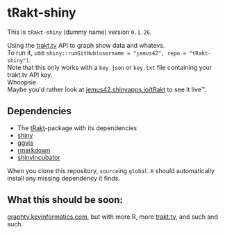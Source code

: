 tRakt-shiny
===========

This is `tRakt-shiny` (dummy name) version `0.1.26`. 

Using the [trakt.tv](http://trakt.tv) API to graph show data and whatevs.  
To run it, use `shiny::runGitHub(username = "jemus42", repo = "tRakt-shiny")`.  
Note that this only works with a `key.json` or `key.txt` file containing your trakt.tv API key.  
Whoopsie.  
Maybe you'd rather look at [jemus42.shinyapps.io/tRakt](https://jemus42.shinyapps.io/tRakt/) to see it live™.

## Dependencies
* The [tRakt](https://github.com/jemus42/tRakt-package)-package with its dependencies
* [shiny](http://shiny.rstudio.com)
* [ggvis](http://ggvis.rstudio.com)
* [rmarkdown](http://rmarkdown.rstudio.com)
* [shinyIncubator](https://github.com/rstudio/shiny-incubator)

When you clone this repository, `source`ing `global.R` should automatically install any missing dependency it finds.

## What this should be soon:
[graphtv.kevinformatics.com](http://graphtv.kevinformatics.com), but with more R, more [trakt.tv](http://trakt.tv), and such and such.
